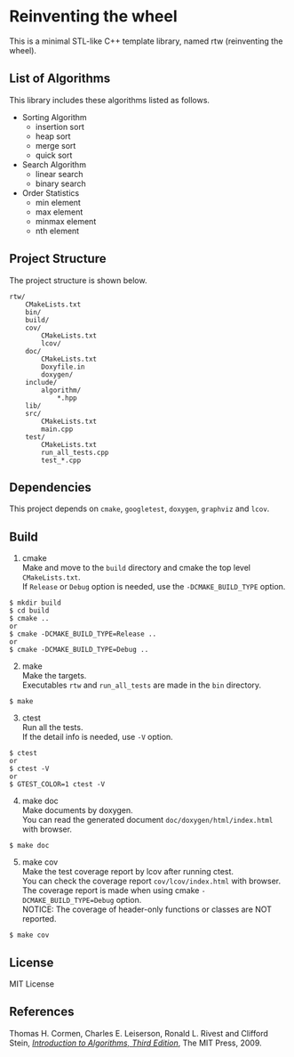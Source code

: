 # Reinventing the wheel

This is a minimal STL-like C++ template library, named rtw (reinventing the wheel).

## List of Algorithms

This library includes these algorithms listed as follows.

- Sorting Algorithm
  - insertion sort
  - heap sort
  - merge sort
  - quick sort
- Search Algorithm
  - linear search
  - binary search
- Order Statistics
  - min element
  - max element
  - minmax element
  - nth element

## Project Structure

The project structure is shown below.

```
rtw/
    CMakeLists.txt
    bin/
    build/
    cov/
        CMakeLists.txt
        lcov/
    doc/
        CMakeLists.txt
        Doxyfile.in
        doxygen/
    include/
        algorithm/
            *.hpp
    lib/
    src/
        CMakeLists.txt
        main.cpp
    test/
        CMakeLists.txt
        run_all_tests.cpp
        test_*.cpp
```

## Dependencies
This project depends on `cmake`, `googletest`, `doxygen`, `graphviz` and `lcov`.  

## Build

1. cmake  
Make and move to the `build` directory and cmake the top level `CMakeLists.txt`.  
If `Release` or `Debug` option is needed, use the `-DCMAKE_BUILD_TYPE` option.  
```
$ mkdir build
$ cd build
$ cmake ..
or
$ cmake -DCMAKE_BUILD_TYPE=Release ..
or
$ cmake -DCMAKE_BUILD_TYPE=Debug ..
```

2. make  
Make the targets.  
Executables `rtw` and `run_all_tests` are made in the `bin` directory.
```
$ make
```

3. ctest  
Run all the tests.  
If the detail info is needed, use `-V` option.  
```
$ ctest
or
$ ctest -V
or
$ GTEST_COLOR=1 ctest -V
```

4. make doc  
Make documents by doxygen.  
You can read the generated document `doc/doxygen/html/index.html` with browser.  
```
$ make doc
```

5. make cov  
Make the test coverage report by lcov after running ctest.  
You can check the coverage report `cov/lcov/index.html` with browser.  
The coverage report is made when using cmake `-DCMAKE_BUILD_TYPE=Debug` option.  
NOTICE: The coverage of header-only functions or classes are NOT reported.
```
$ make cov
```

## License
MIT License

## References

Thomas H. Cormen, Charles E. Leiserson, Ronald L. Rivest and Clifford Stein, [*Introduction to Algorithms, Third Edition*](https://mitpress.mit.edu/books/introduction-algorithms-third-edition), The MIT Press, 2009.